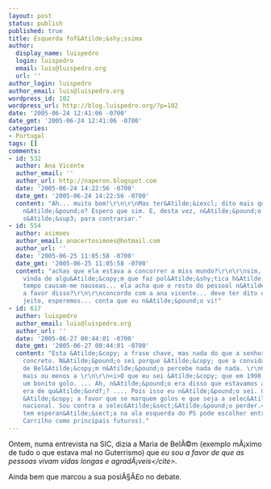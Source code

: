 ```yaml
---
layout: post
status: publish
published: true
title: Esquerda fof&Atilde;&shy;ssima
author:
  display_name: luispedro
  login: luispedro
  email: luis@luispedro.org
  url: ''
author_login: luispedro
author_email: luis@luispedro.org
wordpress_id: 102
wordpress_url: http://blog.luispedro.org/?p=102
date: '2005-06-24 12:41:06 -0700'
date_gmt: '2005-06-24 12:41:06 -0700'
categories:
- Portugal
tags: []
comments:
- id: 532
  author: Ana Vicente
  author_email: ''
  author_url: http://naperon.blogspot.com
  date: '2005-06-24 14:22:56 -0700'
  date_gmt: '2005-06-24 14:22:56 -0700'
  content: "Ah... muito bom!\r\n\r\nMas ter&Atilde;&iexcl; dito mais qualquer coisinha,
    n&Atilde;&pound;o? Espero que sim. E, desta vez, n&Atilde;&pound;o &Atilde;&copy;
    s&Atilde;&sup3; para contrariar."
- id: 554
  author: asimoes
  author_email: anacertosimoes@hotmail.com
  author_url: ''
  date: '2005-06-25 11:05:58 -0700'
  date_gmt: '2005-06-25 11:05:58 -0700'
  content: "achas que ela estava a concorrer a miss mundo?\r\n\r\nsim, frases dessas
    vinda de algu&Atilde;&copy;m que faz pol&Atilde;&shy;tica h&Atilde;&iexcl; muito
    tempo causam-me nauseas... ela acha que o resto do pessoal n&Atilde;&pound;o &Atilde;&copy;
    a favor disso?\r\n\r\nconcordo com a ana vicente... deve ter dito qq coisa de
    jeito, esperemos... conta que eu n&Atilde;&pound;o vi!"
- id: 617
  author: luispedro
  author_email: luis@luispedro.org
  author_url: ''
  date: '2005-06-27 00:44:01 -0700'
  date_gmt: '2005-06-27 00:44:01 -0700'
  content: "Esta &Atilde;&copy; a frase chave, mas nada do que a senhora disse foi
    concreto. N&Atilde;&pound;o sei porque &Atilde;&copy; que a convidam, a Maria
    de Bel&Atilde;&copy;m n&Atilde;&pound;o percebe nada de nada. \r\nO discurso resume-se
    mais ou menos a \r\n\r\n<i>O que eu sei &Atilde;&copy; que em 1998, o Figo marcou
    um bonito golo. ... Ah, n&Atilde;&pound;o era disso que estavamos a falar, ent&Atilde;&pound;o
    era de qu&Atilde;&ordf;? .... Pois isso eu n&Atilde;&pound;o sei. O que eu sou
    &Atilde;&copy; a favor que se marquem golos e que seja a selec&Atilde;&sect;&Atilde;&pound;o
    nacional. Sou contra a selec&Atilde;&sect;&Atilde;&pound;o perder.<&#47;i>\r\n\r\n(quem
    tem esperan&Atilde;&sect;a na ala esquerda do PS pode escolher entre esta e o
    Carrilho como principais futuros)."
---
```

<p>Ontem, numa entrevista na SIC, dizia a Maria de Bel&Atilde;&copy;m (exemplo m&Atilde;&iexcl;ximo de tudo o que estava mal no Guterrismo) que <cite>eu sou a favor de que as pessoas vivam vidas longas e agrad&Atilde;&iexcl;veis<&#47;cite>.</p>
<p>Ainda bem que marcou a sua posi&Atilde;&sect;&Atilde;&pound;o no debate.</p>
